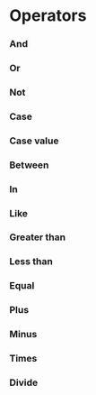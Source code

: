 # Operators

### And

### Or

### Not

### Case

### Case value

### Between

### In

### Like

### Greater than

### Less than

### Equal

### Plus

### Minus

### Times

### Divide
